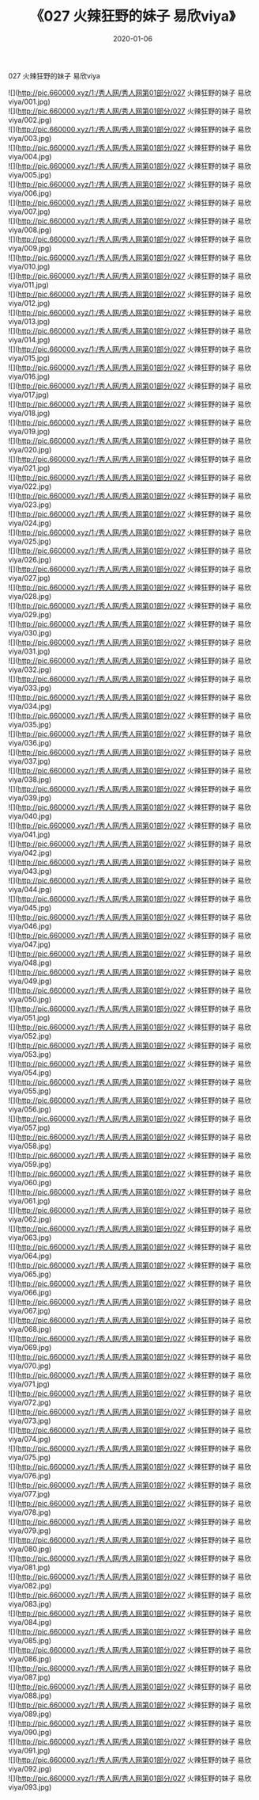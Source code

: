 ﻿---
layout: post
title:  《027 火辣狂野的妹子 易欣viya》
date:   2020-01-06
img: http://pic.660000.xyz/1:/秀人网/秀人网第01部分/027 火辣狂野的妹子 易欣viya/000.jpg
categories: [美女, 清纯, 唯美]
---

027 火辣狂野的妹子 易欣viya

  ![](http://pic.660000.xyz/1:/秀人网/秀人网第01部分/027 火辣狂野的妹子 易欣viya/001.jpg) <br> ![](http://pic.660000.xyz/1:/秀人网/秀人网第01部分/027 火辣狂野的妹子 易欣viya/002.jpg) <br> ![](http://pic.660000.xyz/1:/秀人网/秀人网第01部分/027 火辣狂野的妹子 易欣viya/003.jpg) <br> ![](http://pic.660000.xyz/1:/秀人网/秀人网第01部分/027 火辣狂野的妹子 易欣viya/004.jpg) <br> ![](http://pic.660000.xyz/1:/秀人网/秀人网第01部分/027 火辣狂野的妹子 易欣viya/005.jpg) <br> ![](http://pic.660000.xyz/1:/秀人网/秀人网第01部分/027 火辣狂野的妹子 易欣viya/006.jpg) <br> ![](http://pic.660000.xyz/1:/秀人网/秀人网第01部分/027 火辣狂野的妹子 易欣viya/007.jpg) <br> ![](http://pic.660000.xyz/1:/秀人网/秀人网第01部分/027 火辣狂野的妹子 易欣viya/008.jpg) <br> ![](http://pic.660000.xyz/1:/秀人网/秀人网第01部分/027 火辣狂野的妹子 易欣viya/009.jpg) <br> ![](http://pic.660000.xyz/1:/秀人网/秀人网第01部分/027 火辣狂野的妹子 易欣viya/010.jpg) <br> ![](http://pic.660000.xyz/1:/秀人网/秀人网第01部分/027 火辣狂野的妹子 易欣viya/011.jpg) <br> ![](http://pic.660000.xyz/1:/秀人网/秀人网第01部分/027 火辣狂野的妹子 易欣viya/012.jpg) <br> ![](http://pic.660000.xyz/1:/秀人网/秀人网第01部分/027 火辣狂野的妹子 易欣viya/013.jpg) <br> ![](http://pic.660000.xyz/1:/秀人网/秀人网第01部分/027 火辣狂野的妹子 易欣viya/014.jpg) <br> ![](http://pic.660000.xyz/1:/秀人网/秀人网第01部分/027 火辣狂野的妹子 易欣viya/015.jpg) <br> ![](http://pic.660000.xyz/1:/秀人网/秀人网第01部分/027 火辣狂野的妹子 易欣viya/016.jpg) <br> ![](http://pic.660000.xyz/1:/秀人网/秀人网第01部分/027 火辣狂野的妹子 易欣viya/017.jpg) <br> ![](http://pic.660000.xyz/1:/秀人网/秀人网第01部分/027 火辣狂野的妹子 易欣viya/018.jpg) <br> ![](http://pic.660000.xyz/1:/秀人网/秀人网第01部分/027 火辣狂野的妹子 易欣viya/019.jpg) <br> ![](http://pic.660000.xyz/1:/秀人网/秀人网第01部分/027 火辣狂野的妹子 易欣viya/020.jpg) <br> ![](http://pic.660000.xyz/1:/秀人网/秀人网第01部分/027 火辣狂野的妹子 易欣viya/021.jpg) <br> ![](http://pic.660000.xyz/1:/秀人网/秀人网第01部分/027 火辣狂野的妹子 易欣viya/022.jpg) <br> ![](http://pic.660000.xyz/1:/秀人网/秀人网第01部分/027 火辣狂野的妹子 易欣viya/023.jpg) <br> ![](http://pic.660000.xyz/1:/秀人网/秀人网第01部分/027 火辣狂野的妹子 易欣viya/024.jpg) <br> ![](http://pic.660000.xyz/1:/秀人网/秀人网第01部分/027 火辣狂野的妹子 易欣viya/025.jpg) <br> ![](http://pic.660000.xyz/1:/秀人网/秀人网第01部分/027 火辣狂野的妹子 易欣viya/026.jpg) <br> ![](http://pic.660000.xyz/1:/秀人网/秀人网第01部分/027 火辣狂野的妹子 易欣viya/027.jpg) <br> ![](http://pic.660000.xyz/1:/秀人网/秀人网第01部分/027 火辣狂野的妹子 易欣viya/028.jpg) <br> ![](http://pic.660000.xyz/1:/秀人网/秀人网第01部分/027 火辣狂野的妹子 易欣viya/029.jpg) <br> ![](http://pic.660000.xyz/1:/秀人网/秀人网第01部分/027 火辣狂野的妹子 易欣viya/030.jpg) <br> ![](http://pic.660000.xyz/1:/秀人网/秀人网第01部分/027 火辣狂野的妹子 易欣viya/031.jpg) <br> ![](http://pic.660000.xyz/1:/秀人网/秀人网第01部分/027 火辣狂野的妹子 易欣viya/032.jpg) <br> ![](http://pic.660000.xyz/1:/秀人网/秀人网第01部分/027 火辣狂野的妹子 易欣viya/033.jpg) <br> ![](http://pic.660000.xyz/1:/秀人网/秀人网第01部分/027 火辣狂野的妹子 易欣viya/034.jpg) <br> ![](http://pic.660000.xyz/1:/秀人网/秀人网第01部分/027 火辣狂野的妹子 易欣viya/035.jpg) <br> ![](http://pic.660000.xyz/1:/秀人网/秀人网第01部分/027 火辣狂野的妹子 易欣viya/036.jpg) <br> ![](http://pic.660000.xyz/1:/秀人网/秀人网第01部分/027 火辣狂野的妹子 易欣viya/037.jpg) <br> ![](http://pic.660000.xyz/1:/秀人网/秀人网第01部分/027 火辣狂野的妹子 易欣viya/038.jpg) <br> ![](http://pic.660000.xyz/1:/秀人网/秀人网第01部分/027 火辣狂野的妹子 易欣viya/039.jpg) <br> ![](http://pic.660000.xyz/1:/秀人网/秀人网第01部分/027 火辣狂野的妹子 易欣viya/040.jpg) <br> ![](http://pic.660000.xyz/1:/秀人网/秀人网第01部分/027 火辣狂野的妹子 易欣viya/041.jpg) <br> ![](http://pic.660000.xyz/1:/秀人网/秀人网第01部分/027 火辣狂野的妹子 易欣viya/042.jpg) <br> ![](http://pic.660000.xyz/1:/秀人网/秀人网第01部分/027 火辣狂野的妹子 易欣viya/043.jpg) <br> ![](http://pic.660000.xyz/1:/秀人网/秀人网第01部分/027 火辣狂野的妹子 易欣viya/044.jpg) <br> ![](http://pic.660000.xyz/1:/秀人网/秀人网第01部分/027 火辣狂野的妹子 易欣viya/045.jpg) <br> ![](http://pic.660000.xyz/1:/秀人网/秀人网第01部分/027 火辣狂野的妹子 易欣viya/046.jpg) <br> ![](http://pic.660000.xyz/1:/秀人网/秀人网第01部分/027 火辣狂野的妹子 易欣viya/047.jpg) <br> ![](http://pic.660000.xyz/1:/秀人网/秀人网第01部分/027 火辣狂野的妹子 易欣viya/048.jpg) <br> ![](http://pic.660000.xyz/1:/秀人网/秀人网第01部分/027 火辣狂野的妹子 易欣viya/049.jpg) <br> ![](http://pic.660000.xyz/1:/秀人网/秀人网第01部分/027 火辣狂野的妹子 易欣viya/050.jpg) <br> ![](http://pic.660000.xyz/1:/秀人网/秀人网第01部分/027 火辣狂野的妹子 易欣viya/051.jpg) <br> ![](http://pic.660000.xyz/1:/秀人网/秀人网第01部分/027 火辣狂野的妹子 易欣viya/052.jpg) <br> ![](http://pic.660000.xyz/1:/秀人网/秀人网第01部分/027 火辣狂野的妹子 易欣viya/053.jpg) <br> ![](http://pic.660000.xyz/1:/秀人网/秀人网第01部分/027 火辣狂野的妹子 易欣viya/054.jpg) <br> ![](http://pic.660000.xyz/1:/秀人网/秀人网第01部分/027 火辣狂野的妹子 易欣viya/055.jpg) <br> ![](http://pic.660000.xyz/1:/秀人网/秀人网第01部分/027 火辣狂野的妹子 易欣viya/056.jpg) <br> ![](http://pic.660000.xyz/1:/秀人网/秀人网第01部分/027 火辣狂野的妹子 易欣viya/057.jpg) <br> ![](http://pic.660000.xyz/1:/秀人网/秀人网第01部分/027 火辣狂野的妹子 易欣viya/058.jpg) <br> ![](http://pic.660000.xyz/1:/秀人网/秀人网第01部分/027 火辣狂野的妹子 易欣viya/059.jpg) <br> ![](http://pic.660000.xyz/1:/秀人网/秀人网第01部分/027 火辣狂野的妹子 易欣viya/060.jpg) <br> ![](http://pic.660000.xyz/1:/秀人网/秀人网第01部分/027 火辣狂野的妹子 易欣viya/061.jpg) <br> ![](http://pic.660000.xyz/1:/秀人网/秀人网第01部分/027 火辣狂野的妹子 易欣viya/062.jpg) <br> ![](http://pic.660000.xyz/1:/秀人网/秀人网第01部分/027 火辣狂野的妹子 易欣viya/063.jpg) <br> ![](http://pic.660000.xyz/1:/秀人网/秀人网第01部分/027 火辣狂野的妹子 易欣viya/064.jpg) <br> ![](http://pic.660000.xyz/1:/秀人网/秀人网第01部分/027 火辣狂野的妹子 易欣viya/065.jpg) <br> ![](http://pic.660000.xyz/1:/秀人网/秀人网第01部分/027 火辣狂野的妹子 易欣viya/066.jpg) <br> ![](http://pic.660000.xyz/1:/秀人网/秀人网第01部分/027 火辣狂野的妹子 易欣viya/067.jpg) <br> ![](http://pic.660000.xyz/1:/秀人网/秀人网第01部分/027 火辣狂野的妹子 易欣viya/068.jpg) <br> ![](http://pic.660000.xyz/1:/秀人网/秀人网第01部分/027 火辣狂野的妹子 易欣viya/069.jpg) <br> ![](http://pic.660000.xyz/1:/秀人网/秀人网第01部分/027 火辣狂野的妹子 易欣viya/070.jpg) <br> ![](http://pic.660000.xyz/1:/秀人网/秀人网第01部分/027 火辣狂野的妹子 易欣viya/071.jpg) <br> ![](http://pic.660000.xyz/1:/秀人网/秀人网第01部分/027 火辣狂野的妹子 易欣viya/072.jpg) <br> ![](http://pic.660000.xyz/1:/秀人网/秀人网第01部分/027 火辣狂野的妹子 易欣viya/073.jpg) <br> ![](http://pic.660000.xyz/1:/秀人网/秀人网第01部分/027 火辣狂野的妹子 易欣viya/074.jpg) <br> ![](http://pic.660000.xyz/1:/秀人网/秀人网第01部分/027 火辣狂野的妹子 易欣viya/075.jpg) <br> ![](http://pic.660000.xyz/1:/秀人网/秀人网第01部分/027 火辣狂野的妹子 易欣viya/076.jpg) <br> ![](http://pic.660000.xyz/1:/秀人网/秀人网第01部分/027 火辣狂野的妹子 易欣viya/077.jpg) <br> ![](http://pic.660000.xyz/1:/秀人网/秀人网第01部分/027 火辣狂野的妹子 易欣viya/078.jpg) <br> ![](http://pic.660000.xyz/1:/秀人网/秀人网第01部分/027 火辣狂野的妹子 易欣viya/079.jpg) <br> ![](http://pic.660000.xyz/1:/秀人网/秀人网第01部分/027 火辣狂野的妹子 易欣viya/080.jpg) <br> ![](http://pic.660000.xyz/1:/秀人网/秀人网第01部分/027 火辣狂野的妹子 易欣viya/081.jpg) <br> ![](http://pic.660000.xyz/1:/秀人网/秀人网第01部分/027 火辣狂野的妹子 易欣viya/082.jpg) <br> ![](http://pic.660000.xyz/1:/秀人网/秀人网第01部分/027 火辣狂野的妹子 易欣viya/083.jpg) <br> ![](http://pic.660000.xyz/1:/秀人网/秀人网第01部分/027 火辣狂野的妹子 易欣viya/084.jpg) <br> ![](http://pic.660000.xyz/1:/秀人网/秀人网第01部分/027 火辣狂野的妹子 易欣viya/085.jpg) <br> ![](http://pic.660000.xyz/1:/秀人网/秀人网第01部分/027 火辣狂野的妹子 易欣viya/086.jpg) <br> ![](http://pic.660000.xyz/1:/秀人网/秀人网第01部分/027 火辣狂野的妹子 易欣viya/087.jpg) <br> ![](http://pic.660000.xyz/1:/秀人网/秀人网第01部分/027 火辣狂野的妹子 易欣viya/088.jpg) <br> ![](http://pic.660000.xyz/1:/秀人网/秀人网第01部分/027 火辣狂野的妹子 易欣viya/089.jpg) <br> ![](http://pic.660000.xyz/1:/秀人网/秀人网第01部分/027 火辣狂野的妹子 易欣viya/090.jpg) <br> ![](http://pic.660000.xyz/1:/秀人网/秀人网第01部分/027 火辣狂野的妹子 易欣viya/091.jpg) <br> ![](http://pic.660000.xyz/1:/秀人网/秀人网第01部分/027 火辣狂野的妹子 易欣viya/092.jpg) <br> ![](http://pic.660000.xyz/1:/秀人网/秀人网第01部分/027 火辣狂野的妹子 易欣viya/093.jpg) <br>
